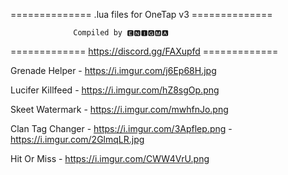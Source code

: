 ============== .lua files for OneTap v3 ==============

                  Compiled by 🅴🅽🅸🅶🅼🅰

============= https://discord.gg/FAXupfd =============




Grenade Helper - https://i.imgur.com/j6Ep68H.jpg

Lucifer Killfeed - https://i.imgur.com/hZ8sgOp.png

Skeet Watermark - https://i.imgur.com/mwhfnJo.png

Clan Tag Changer - https://i.imgur.com/3Apflep.png - https://i.imgur.com/2GlmqLR.jpg

Hit Or Miss - https://i.imgur.com/CWW4VrU.png
